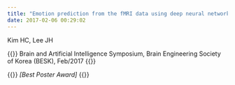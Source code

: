 ```yaml
---
title: "Emotion prediction from the fMRI data using deep neural network"
date: 2017-02-06 00:29:02
---
```


Kim HC, Lee JH

{{<format bright-green>}}
Brain and Artificial Intelligence Symposium, Brain Engineering Society of Korea (BESK), Feb/2017
{{</format>}}

{{<format teal>}}
_[Best Poster Award]_
{{</format>}}

